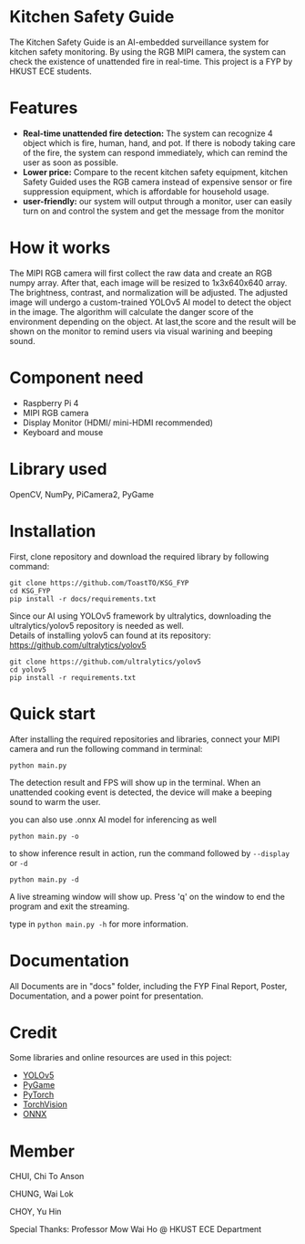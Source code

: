 # Kitchen Safety Guide <br>
The Kitchen Safety Guide is an AI-embedded surveillance system for kitchen safety monitoring. By using the RGB MIPI camera, the system can check the existence of unattended fire in real-time. This project is a FYP by HKUST ECE students.

# Features
- **Real-time unattended fire detection:** The system can recognize 4 object which is fire, human, hand, and pot. If there is nobody taking care of the fire, the system can respond immediately, which can remind the user as soon as possible. <br>
- **Lower price:** Compare to the recent kitchen safety equipment, kitchen Safety Guided uses the RGB camera instead of expensive sensor or fire suppression equipment, which is affordable for household usage. <br>
- **user-friendly:** our system will output through a monitor, user can easily turn on and control the system and get the message from the monitor

# How it works
The MIPI RGB camera will first collect the raw data and create an RGB numpy array. After that, each image will be resized to 1x3x640x640 array. The brightness, contrast, and normalization will be adjusted. The adjusted image will undergo a custom-trained YOLOv5 AI model to detect the object in the image. The algorithm will calculate the danger score of the environment depending on the object. At last,the score and the result will be shown on the monitor to remind users via visual warining and beeping sound.

# Component need
- Raspberry Pi 4
- MIPI RGB camera
- Display Monitor (HDMI/ mini-HDMI recommended)
- Keyboard and mouse 

# Library used
OpenCV, NumPy, PiCamera2, PyGame

# Installation 
First, clone repository and download the required library by following command:
```
git clone https://github.com/ToastTO/KSG_FYP
cd KSG_FYP
pip install -r docs/requirements.txt
```
Since our AI using YOLOv5 framework by ultralytics, downloading the ultralytics/yolov5 repository is needed as well. <br>
Details of installing yolov5 can found at its repository: https://github.com/ultralytics/yolov5
```
git clone https://github.com/ultralytics/yolov5
cd yolov5
pip install -r requirements.txt
```

# Quick start
After installing the required repositories and libraries, connect your MIPI camera and run the following command in terminal:
```
python main.py
```
The detection result and FPS will show up in the terminal. When an unattended cooking event is detected, the device will make a beeping sound to warm the user.

you can also use .onnx AI model for inferencing as well
```
python main.py -o
```

to show inference result in action, run the command followed by `--display` or `-d` 
```
python main.py -d
```
A live streaming window will show up. Press 'q' on the window to end the program and exit the streaming.

type in `python main.py -h` for more information.

# Documentation
All Documents are in "docs" folder, including the FYP Final Report, Poster, Documentation, and a power point for presentation.

# Credit 
Some libraries and online resources are used in this poject:
- <a href="https://github.com/ultralytics/yolov5">YOLOv5</a>
- <a href="https://www.pygame.org/">PyGame</a>
- <a href="https://pytorch.org/get-started/locally">PyTorch</a>
- <a href="https://pytorch.org/vision/stable/index.html">TorchVision</a>
- <a href="https://onnx.ai/">ONNX</a>

# Member
CHUI, Chi To Anson

CHUNG, Wai Lok

CHOY, Yu Hin

Special Thanks: Professor Mow Wai Ho @ HKUST ECE Department
